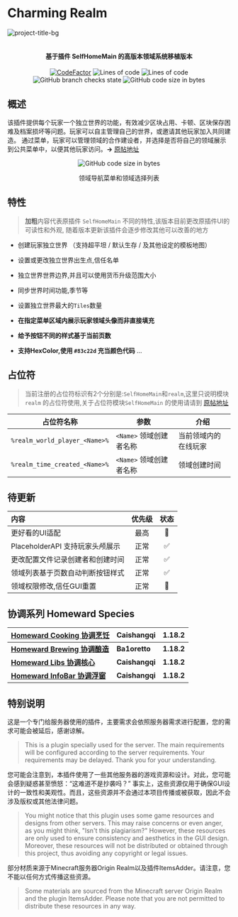 # Charming Realm

![project-title-bg](https://github.com/user-attachments/assets/624149f2-23cc-4ce7-968c-5eda04c7c752)

<p align="center">
<img src = "https://i.imgur.com/EF6t6WA.png" alt="">
</p>

<h4 align="center">基于插件 SelfHomeMain 的高版本领域系统移植版本</h4>
<p align="center">
<a href="https://www.codefactor.io/repository/github/caishangqi/charming-realm-system"><img src="https://www.codefactor.io/repository/github/caishangqi/charming-realm-system/badge" alt="CodeFactor" /></a>
<img alt="Lines of code" src="https://img.shields.io/tokei/lines/github/Caishangqi/charming-realm-system">
<img alt="Lines of code" src="https://img.shields.io/badge/Spigot-1.16.5 to 1.20.1-green">
<img alt="GitHub branch checks state" src="https://img.shields.io/github/checks-status/Caishangqi/charming-realm-system/master?label=build">
<img alt="GitHub code size in bytes" src="https://img.shields.io/github/languages/code-size/Caishangqi/charming-realm-system">
</p>

## 概述

该插件提供每个玩家一个独立世界的功能，有效减少区块占用、卡顿、区块保存困难及档案损坏等问题。玩家可以自主管理自己的世界，或邀请其他玩家加入共同建造。
通过菜单，玩家可以管理领域的合作建设者，并选择是否将自己的领域展示到公共菜单中，以便其他玩家访问。**→** [原帖地址](https://www.minebbs.com/resources/selfhomemain-1-7-10-1-21.8693/)




<p align="center">
<img alt="GitHub code size in bytes" src="https://github.com/user-attachments/assets/60d24316-0728-4d62-aec3-5552a66607f3">
</p>
<p align="center">
领域导航菜单和领域选择列表
</p>

## 特性

> **加粗**内容代表原插件 `SelfHomeMain` 不同的特性,该版本目前更改原插件UI的可读性和外观, 随着版本更新该插件会逐步修改其他可以改善的地方

- 创建玩家独立世界 （支持超平坦 / 默认生存 / 及其他设定的模板地图）
- 设置或更改独立世界出生点,信任名单
- 独立世界世界边界,并且可以使用货币升级范围大小
- 同步世界时间功能,季节等
- 设置独立世界最大的`Tiles`数量

- **在指定菜单区域内展示玩家领域头像而非直接填充**
- **给予按钮不同的样式基于当前页数**
- **支持HexColor,使用 `#83c22d` 充当颜色代码**
  ...

## 占位符

> 当前注册的占位符标识有2个分别是:`SelfHomeMain`和`realm`,这里只说明模块 `realm`
> 的占位符使用,关于占位符模块`SelfHomeMain`
> 的使用请请到 [原帖地址](https://www.minebbs.com/resources/selfhomemain-1-7-10-1-21.8693/)

| 占位符名称                         | 参数               | 介绍         |
|-------------------------------|------------------|------------|
| `%realm_world_player_<Name>%` | `<Name>` 领域创建者名称 | 当前领域内的在线玩家 |
| `%realm_time_created_<Name>%` | `<Name>` 领域创建者名称 | 领域创建时间     |

## 待更新

| 内容                      | 优先级 | 状态 |
|:------------------------|:---:|:--:|
| 更好看的UI适配                | 最高  | 📝 |
| PlaceholderAPI 支持玩家头颅展示 | 正常  | ✅  |
| 更改配置文件记录创建者和创建时间        | 正常  | ✅  |
| 领域列表基于页数自动判断按钮样式        | 正常  | ✅  |
| 领域权限修改,信任GUI重置          | 正常  | 📌 |

## 协调系列 Homeward Species

| [Homeward Cooking 协调烹饪](https://github.com/Caishangqi/homeward-plugin-cooking)     | Caishangqi     | 1.18.2     |
|------------------------------------------------------------------------------------|----------------|------------|
| **[Homeward Brewing 协调酿造](https://github.com/Ba1oretto/Brewing)**                  | **Ba1oretto**  | **1.18.2** |
| **[Homeward Libs 协调核心](https://github.com/Caishangqi/homeward-plugin-lib)**        | **Caishangqi** | **1.18.2** |
| **[Homeward InfoBar 协调浮窗](https://github.com/Caishangqi/homeward-plugin-infobar)** | **Caishangqi** | **1.18.2** |

## 特别说明

这是一个专门给服务器使用的插件，主要需求会依照服务器需求进行配置，您的需求可能会被延后，感谢谅解。

> This is a plugin specially used for the server. The main requirements will be configured according to the server
> requirements. Your requirements may be delayed. Thank you for your understanding.

您可能会注意到，本插件使用了一些其他服务器的游戏资源和设计。对此，您可能会感到疑惑甚至愤怒：“这难道不是抄袭吗？”
事实上，这些资源仅用于确保GUI设计的一致性和美观性。而且，这些资源并不会通过本项目传播或被获取，因此不会涉及版权或其他法律问题。

> You might notice that this plugin uses some game resources and designs from other servers. This may raise concerns or
> even anger, as you might think, "Isn't this plagiarism?" However, these resources are only used to ensure consistency
> and aesthetics in the GUI design. Moreover, these resources will not be distributed or obtained through this project,
> thus avoiding any copyright or legal issues.

部分材质来源于Minecraft服务器Origin Realm以及插件ItemsAdder。请注意，您不能以任何方式传播这些资源。

> Some materials are sourced from the Minecraft server Origin Realm and the plugin ItemsAdder. Please note that you are
> not permitted to distribute these resources in any way.